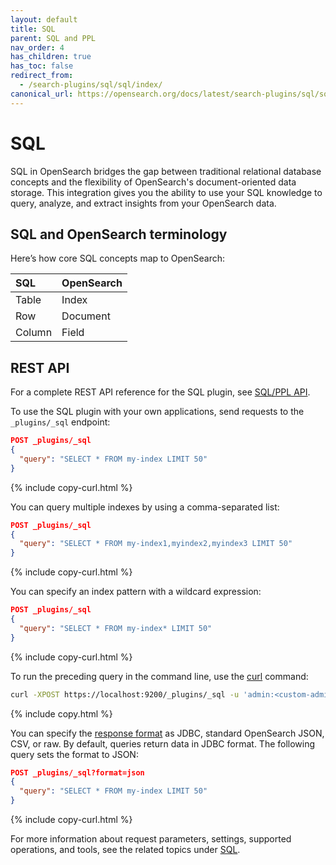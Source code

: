 ```yaml
---
layout: default
title: SQL
parent: SQL and PPL
nav_order: 4
has_children: true
has_toc: false
redirect_from:
  - /search-plugins/sql/sql/index/
canonical_url: https://opensearch.org/docs/latest/search-plugins/sql/sql/index/
---
```


# SQL

SQL in OpenSearch bridges the gap between traditional relational database concepts and the flexibility of OpenSearch's document-oriented data storage. This integration gives you the ability to use your SQL knowledge to query, analyze, and extract insights from your OpenSearch data.

## SQL and OpenSearch terminology

Here’s how core SQL concepts map to OpenSearch:

SQL | OpenSearch
:--- | :---
Table | Index
Row | Document
Column | Field

## REST API

For a complete REST API reference for the SQL plugin, see [SQL/PPL API]({{site.url}}{{site.baseurl}}/search-plugins/sql/sql-ppl-api/). 

To use the SQL plugin with your own applications, send requests to the `_plugins/_sql` endpoint:

```json
POST _plugins/_sql
{
  "query": "SELECT * FROM my-index LIMIT 50"
}
```
{% include copy-curl.html %}

You can query multiple indexes by using a comma-separated list:

```json
POST _plugins/_sql
{
  "query": "SELECT * FROM my-index1,myindex2,myindex3 LIMIT 50"
}
```
{% include copy-curl.html %}

You can specify an index pattern with a wildcard expression:

```json
POST _plugins/_sql
{
  "query": "SELECT * FROM my-index* LIMIT 50"
}
```
{% include copy-curl.html %}

To run the preceding query in the command line, use the [curl](https://curl.haxx.se/) command:

```bash
curl -XPOST https://localhost:9200/_plugins/_sql -u 'admin:<custom-admin-password>' -k -H 'Content-Type: application/json' -d '{"query": "SELECT * FROM my-index* LIMIT 50"}'
```
{% include copy.html %}

You can specify the [response format]({{site.url}}{{site.baseurl}}/search-plugins/sql/response-formats/) as JDBC, standard OpenSearch JSON, CSV, or raw. By default, queries return data in JDBC format. The following query sets the format to JSON:

```json
POST _plugins/_sql?format=json
{
  "query": "SELECT * FROM my-index LIMIT 50"
}
```
{% include copy-curl.html %}

For more information about request parameters, settings, supported operations, and tools, see the related topics under [SQL]({{site.url}}{{site.baseurl}}/search-plugins/sql/sql/index/).

